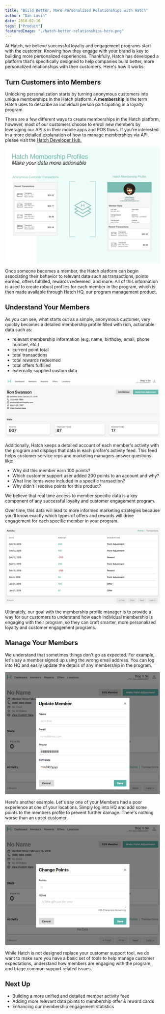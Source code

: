 ```yaml
---
title: "Build Better, More Personalized Relationships with Hatch"
author: "Dan Lavin"
date: 2018-02-16
tags: ["Product"]
featuredImage: "./hatch-better-relationships-hero.png"
---
```


At Hatch, we believe successful loyalty and engagement programs start with the
customer. Knowing how they engage with your brand is key to building more
personalized experiences. Thankfully, Hatch has developed a platform that's
specifically designed to help companies build better, more personalized
relationships with their customers. Here's how it works:

## Turn Customers into Members

Unlocking personalization starts by turning anonymous customers into unique
memberships in the Hatch platform. A **membership** is the term Hatch uses to
describe an individual person participating in a loyalty program.

There are a few different ways to create memberships in the Hatch platform,
however, most of our customers choose to enroll new members by leveraging our API's
in their mobile apps and POS flows. If you're interested in a more detailed
explanation of how to manage memberships via API, please visit the [Hatch Developer Hub.](https://developer.hatchloyalty.com/tutorials/member-enrollment/)

![Update Member Profile Complete](./member-profiles.png)

Once someone becomes a member, the Hatch platform can begin associating
their behavior to relevant data such as transactions, points earned, offers
fulfilled, rewards redeemed, and more. All of this information is used to create
robust profiles for each member in the program, which is then made available through
Hatch HQ, our program management product.

## Understand Your Members

As you can see, what starts out as a simple, anonymous customer, very quickly
becomes a detailed membership profile filled with rich, actionable data such as:

- relevant membership information (e.g. name, birthday, email, phone number, etc.)
- current point total
- total transactions
- total rewards redeemed
- total offers fulfilled
- externally supplied custom data

![Update Member Profile Complete](./member-profile-complete.png)

Additionally, Hatch keeps a detailed account of each member's activity with
the program and displays that data in each profile's activity feed. This feed
helps customer service reps and marketing managers answer questions like:

  - Why did this member earn 100 points?
  - Which customer support user added 200 points to an account and why?
  - What line items were included in a specific transaction?
  - Why didn't I receive points for this product?

We believe that real time access to member specific data is a key
component of any successful loyalty and customer engagement program.

Over time, this data will lead to more informed marketing strategies because
you'll know exactly which types of offers and rewards will drive
engagement for each specific member in your program.

![Update Member Activity Feed](./member-activity-feed.png)

Ultimately, our goal with the membership profile manager is to provide a way
for our customers to understand how each individual membership is engaging
with their program, so they can craft smarter, more personalized loyalty and
customer engagement programs.

## Manage Your Members

We understand that sometimes things don't go as expected. For example, let's say
a member signed up using the wrong email address. You can log into HQ and easily
update the details of any membership in the program.

![Update Member Profile](./member-update-info.png)

Here's another example. Let's say one of your Members had a poor experience
at one of your locations. Simply log into HQ and add some points to the members
profile to prevent further damage. There's nothing worse than an upset customer.

![Adjust Member Points](./member-adjust-points.png)

While Hatch is not designed replace your customer support tool, we do want to make sure
you have a basic set of tools to help manage customer expectations, understand
how members are engaging with the program, and triage common support related issues.

## Next Up

- Building a more unified and detailed member activity feed
- Adding more relevant data points to membership offer & reward cards
- Enhancing our membership engagement statistics
